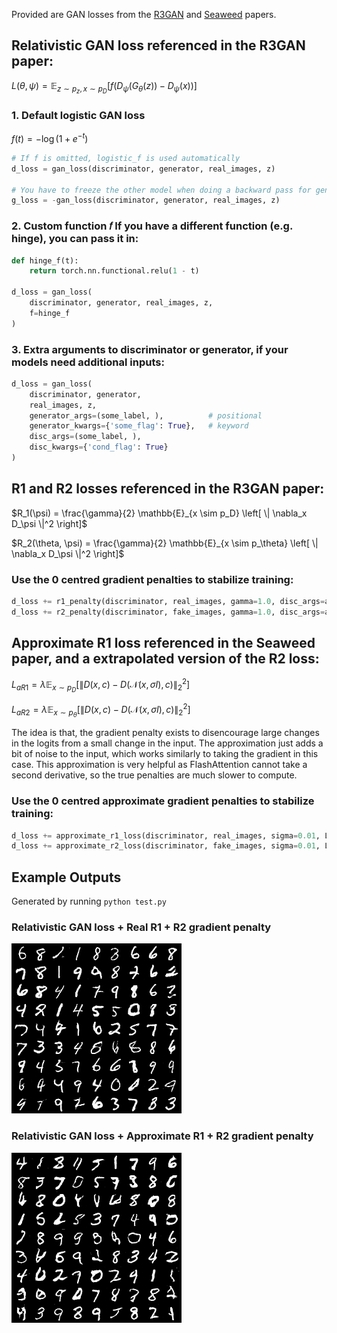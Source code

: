 Provided are GAN losses from the [R3GAN](https://arxiv.org/abs/2501.05441) and [Seaweed](https://arxiv.org/abs/2501.08316) papers.

## Relativistic GAN loss referenced in the R3GAN paper:

$`{L}(\theta, \psi) = \mathbb{E}_{z \sim p_z, \, x \sim p_D} \left[ f \left( D_\psi(G_\theta(z)) - D_\psi(x) \right) \right]`$


### 1. Default logistic GAN loss

$`f(t) = -\log(1 + e^{-t})`$

```python
# If f is omitted, logistic_f is used automatically
d_loss = gan_loss(discriminator, generator, real_images, z)

# You have to freeze the other model when doing a backward pass for generator or discriminator, otherwise you will combine the negative and positive gradients which will cancel out.
g_loss = -gan_loss(discriminator, generator, real_images, z)
```

### 2. Custom function 𝑓 If you have a different function (e.g. hinge), you can pass it in:
```python
def hinge_f(t):
    return torch.nn.functional.relu(1 - t)

d_loss = gan_loss(
    discriminator, generator, real_images, z,
    f=hinge_f
)
```

### 3. Extra arguments to discriminator or generator, if your models need additional inputs:
```python
d_loss = gan_loss(
    discriminator, generator,
    real_images, z,
    generator_args=(some_label, ),          # positional
    generator_kwargs={'some_flag': True},   # keyword
    disc_args=(some_label, ),
    disc_kwargs={'cond_flag': True}
)
```

## R1 and R2 losses referenced in the R3GAN paper:

$`R_1(\psi) = \frac{\gamma}{2} \mathbb{E}_{x \sim p_D} \left[ \| \nabla_x D_\psi \|^2 \right]`$

$`R_2(\theta, \psi) = \frac{\gamma}{2} \mathbb{E}_{x \sim p_\theta} \left[ \| \nabla_x D_\psi \|^2 \right]`$

### Use the 0 centred gradient penalties to stabilize training:
```python
d_loss += r1_penalty(discriminator, real_images, gamma=1.0, disc_args=args, disc_kwargs=kwargs) 
d_loss += r2_penalty(discriminator, fake_images, gamma=1.0, disc_args=args, disc_kwargs=kwargs)
```

## Approximate R1 loss referenced in the Seaweed paper, and a extrapolated version of the R2 loss:

$`{L}_{aR1} = \lambda \mathbb{E}_{x \sim p_D} \left[ \left\| D(x, c) - D\big(\mathcal{N}(x, \sigma I), c\big) \right\|_2^2 \right]`$

$`{L}_{aR2} = \lambda \mathbb{E}_{x \sim p_\theta} \left[ \left\| D(x, c) - D\big(\mathcal{N}(x, \sigma I), c\big) \right\|_2^2 \right]`$


The idea is that, the gradient penalty exists to disencourage large changes in the logits from a small change in the input. The approximation just adds a bit of noise to the input, which works similarly to taking the gradient in this case. This approximation is very helpful as FlashAttention cannot take a second derivative, so the true penalties are much slower to compute.

### Use the 0 centred approximate gradient penalties to stabilize training:
```python
d_loss += approximate_r1_loss(discriminator, real_images, sigma=0.01, Lambda=100.0, disc_args=disc_args, disc_kwargs=disc_kwargs) 
d_loss += approximate_r2_loss(discriminator, fake_images, sigma=0.01, Lambda=100.0, disc_args=disc_args, disc_kwargs=disc_kwargs)
```

## Example Outputs
Generated by running `python test.py`

### Relativistic GAN loss + Real R1 + R2 gradient penalty
![Real Samples](samples_real.png)

### Relativistic GAN loss + Approximate R1 + R2 gradient penalty
![Approximate Samples](samples_approx.png)